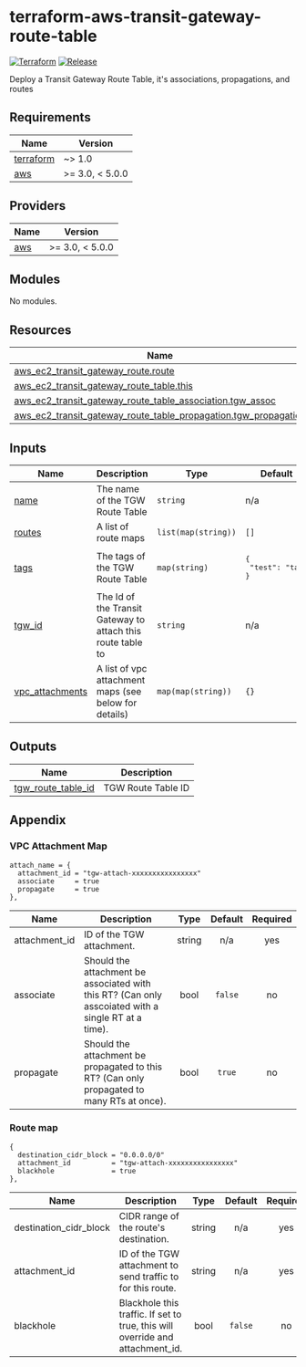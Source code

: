 # terraform-aws-transit-gateway-route-table

[![Terraform](https://github.com/gooygeek/terraform-aws-transit-gateway-route-table/actions/workflows/terraform.yml/badge.svg)]()
[![Release](https://github.com/gooygeek/terraform-aws-transit-gateway-route-table/actions/workflows/release.yml/badge.svg)]()

Deploy a Transit Gateway Route Table, it's associations, propagations, and routes

<!-- BEGIN_TF_DOCS -->
## Requirements

| Name | Version |
|------|---------|
| <a name="requirement_terraform"></a> [terraform](#requirement\_terraform) | ~> 1.0 |
| <a name="requirement_aws"></a> [aws](#requirement\_aws) | >= 3.0, < 5.0.0 |

## Providers

| Name | Version |
|------|---------|
| <a name="provider_aws"></a> [aws](#provider\_aws) | >= 3.0, < 5.0.0 |

## Modules

No modules.

## Resources

| Name | Type |
|------|------|
| [aws_ec2_transit_gateway_route.route](https://registry.terraform.io/providers/hashicorp/aws/latest/docs/resources/ec2_transit_gateway_route) | resource |
| [aws_ec2_transit_gateway_route_table.this](https://registry.terraform.io/providers/hashicorp/aws/latest/docs/resources/ec2_transit_gateway_route_table) | resource |
| [aws_ec2_transit_gateway_route_table_association.tgw_assoc](https://registry.terraform.io/providers/hashicorp/aws/latest/docs/resources/ec2_transit_gateway_route_table_association) | resource |
| [aws_ec2_transit_gateway_route_table_propagation.tgw_propagation](https://registry.terraform.io/providers/hashicorp/aws/latest/docs/resources/ec2_transit_gateway_route_table_propagation) | resource |

## Inputs

| Name | Description | Type | Default | Required |
|------|-------------|------|---------|:--------:|
| <a name="input_name"></a> [name](#input\_name) | The name of the TGW Route Table | `string` | n/a | yes |
| <a name="input_routes"></a> [routes](#input\_routes) | A list of route maps | `list(map(string))` | `[]` | no |
| <a name="input_tags"></a> [tags](#input\_tags) | The tags of the TGW Route Table | `map(string)` | <pre>{<br>  "test": "tag"<br>}</pre> | no |
| <a name="input_tgw_id"></a> [tgw\_id](#input\_tgw\_id) | The Id of the Transit Gateway to attach this route table to | `string` | n/a | yes |
| <a name="input_vpc_attachments"></a> [vpc\_attachments](#input\_vpc\_attachments) | A list of vpc attachment maps (see below for details) | `map(map(string))` | `{}` | no |

## Outputs

| Name | Description |
|------|-------------|
| <a name="output_tgw_route_table_id"></a> [tgw\_route\_table\_id](#output\_tgw\_route\_table\_id) | TGW Route Table ID |
<!-- END_TF_DOCS -->

## Appendix

### VPC Attachment Map

```hcl
attach_name = {
  attachment_id = "tgw-attach-xxxxxxxxxxxxxxxx"
  associate     = true
  propagate     = true
},
```

| Name          | Description                                                                                         |  Type  | Default | Required |
| ------------- | --------------------------------------------------------------------------------------------------- | :----: | :-----: | :------: |
| attachment_id | ID of the TGW attachment.                                                                           | string |   n/a   |   yes    |
| associate     | Should the attachment be associated with this RT? (Can only asscoiated with a single RT at a time). |  bool  | `false` |    no    |
| propagate     | Should the attachment be propagated to this RT? (Can only propagated to many RTs at once).          |  bool  | `true`  |    no    |

### Route map

```hcl
{
  destination_cidr_block = "0.0.0.0/0"
  attachment_id          = "tgw-attach-xxxxxxxxxxxxxxxx"
  blackhole              = true
},
```

| Name                   | Description                                                                   |  Type  | Default | Required |
| ---------------------- | ----------------------------------------------------------------------------- | :----: | :-----: | :------: |
| destination_cidr_block | CIDR range of the route's destination.                                        | string |   n/a   |   yes    |
| attachment_id          | ID of the TGW attachment to send traffic to for this route.                   | string |   n/a   |   yes    |
| blackhole              | Blackhole this traffic. If set to true, this will override and attachment_id. |  bool  | `false` |    no    |
